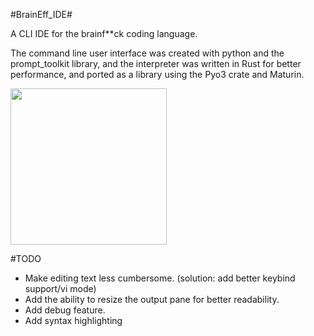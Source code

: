 #BrainEff_IDE#

A CLI IDE for the brainf**ck coding language.

The command line user interface was created with python and the prompt_toolkit library, and the interpreter was written in Rust for better performance, and ported as a library using the Pyo3 crate and Maturin.

<img src="https://i.imgur.com/H8MGDqX.png" height="250"/>


#TODO
- Make editing text less cumbersome. (solution: add better keybind support/vi mode)
- Add the ability to resize the output pane for better readability.
- Add debug feature.
- Add syntax highlighting

